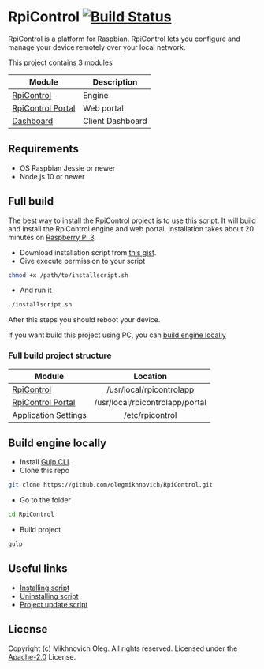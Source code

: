 # RpiControl [![Build Status](https://travis-ci.com/olegmikhnovich/RpiControl.svg?branch=master)](https://travis-ci.com/olegmikhnovich/RpiControl)

RpiControl is a platform for Raspbian. RpiControl lets you configure and manage your device remotely over your local network.

This project contains 3 modules

| Module        | Description     |
| ------------- |-----------------|
| [RpiControl](https://github.com/olegmikhnovich/RpiControl) | Engine |
| [RpiControl Portal](https://github.com/olegmikhnovich/RpiControlPortal)      | Web portal |
| [Dashboard](https://github.com/olegmikhnovich/RpiControlDashboard) | Client Dashboard |

## Requirements
* OS Raspbian Jessie or newer
* Node.js 10 or newer

## Full build
The best way to install the RpiControl project is to use [this](https://gist.github.com/olegmikhnovich/c73fa0e91fbaa15d15997fc901db895b) script.
It will build and install the RpiControl engine and web portal.
Installation takes about 20 minutes on [Raspberry PI 3](https://www.raspberrypi.org/products/raspberry-pi-3-model-b/).

* Download installation script from [this gist](https://gist.github.com/olegmikhnovich/c73fa0e91fbaa15d15997fc901db895b).
* Give execute permission to your script
```sh
chmod +x /path/to/installscript.sh
```
* And run it
```sh
./installscript.sh
```
After this steps you should reboot your device.

If you want build this project using PC, you can [build engine locally](https://github.com/olegmikhnovich/RpiControl#build-website-locally)

### Full build project structure

| Module        | Location      |
| ------------- |:-------------:|
| [RpiControl](https://github.com/olegmikhnovich/RpiControl)      | /usr/local/rpicontrolapp |
| [RpiControl Portal](https://github.com/olegmikhnovich/RpiControlPortal)      | /usr/local/rpicontrolapp/portal      |
| Application Settings | /etc/rpicontrol      |

## Build engine locally
* Install [Gulp CLI](https://gulpjs.com/).
* Clone this repo
```sh
git clone https://github.com/olegmikhnovich/RpiControl.git
```
* Go to the folder
```sh
cd RpiControl
```
* Build project
```sh
gulp
```

## Useful links
* [Installing script](https://gist.github.com/olegmikhnovich/c73fa0e91fbaa15d15997fc901db895b)
* [Uninstalling script](https://gist.github.com/olegmikhnovich/a51544fb61ef9b3c6589376668d6d009)
* [Project update script](https://gist.github.com/olegmikhnovich/84d8d0b4d31352c819de95ed343b4bfd)

## License
Copyright (c) Mikhnovich Oleg. All rights reserved.
Licensed under the [Apache-2.0](LICENSE) License.
